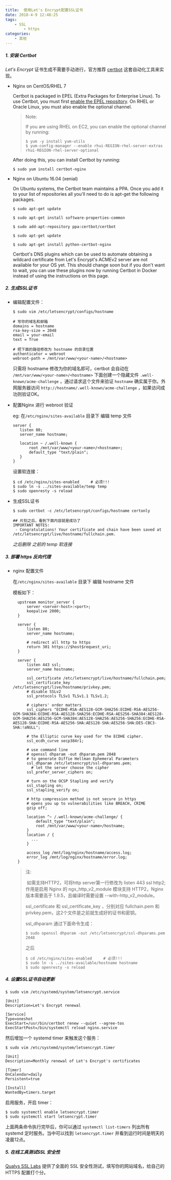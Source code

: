 ```yaml
---
title:  使用Let's Encrypt配置SSL证书
date: 2018-4-9 12:48:25
tags: 
	- SSL
        - https
categories: 
	- 其他
---
```


##### 1. 安装 Certbot

*Let's Encrypt* 证书生成不需要手动进行，官方推荐 [certbot](https://certbot.eff.org/) 这套自动化工具来实现。

- Nginx on CentOS/RHEL 7

  Certbot is packaged in EPEL (Extra Packages for Enterprise Linux). To use Certbot, you must first [enable the EPEL repository](https://fedoraproject.org/wiki/EPEL#How_can_I_use_these_extra_packages.3F). On RHEL or Oracle Linux, you must also enable the optional channel.

  > Note:
  >
  > If you are using RHEL on EC2, you can enable the optional channel by running: 
  >
  > ```shell
  > $ yum -y install yum-utils
  > $ yum-config-manager --enable rhui-REGION-rhel-server-extras rhui-REGION-rhel-server-optional
  > ```

  After doing this, you can install Certbot by running:

  ```shell
  $ sudo yum install certbot-nginx
  ```

- Nginx on Ubuntu 16.04 (xenial)

  On Ubuntu systems, the Certbot team maintains a PPA. Once you add it to your list of repositories all you'll need to do is apt-get the following packages.

  ```shell
  $ sudo apt-get update

  $ sudo apt-get install software-properties-common

  $ sudo add-apt-repository ppa:certbot/certbot

  $ sudo apt-get update

  $ sudo apt-get install python-certbot-nginx 
  ```

  Certbot's DNS plugins which can be used to automate obtaining a wildcard certificate from Let's Encrypt's ACMEv2 server are not available for your OS yet. This should change soon but if you don't want to wait, you can use these plugins now by running Certbot in Docker instead of using the instructions on this page. 

##### 2. 生成SSL证书

- 编辑配置文件：

  ```shell
  $ sudo vim /etc/letsencrypt/configs/hostname
  ```

  ```
  # 写你的域名和邮箱
  domains = hostname
  rsa-key-size = 2048
  email = your-email
  text = True

  # 把下面的路径修改为 hostname 的目录位置
  authenticator = webroot
  webroot-path = /mnt/var/www/<your-name>/<hostname>
  ```

  只需将 hostname 修改为你的域名即可，certbot 会自动在 `/mnt/var/www/<your-name>/<hostname>` 下面创建一个隐藏文件 `.well-known/acme-challenge` ，通过请求这个文件来验证 `hostname` 确实属于你。外网服务器访问 `http://hostname/.well-known/acme-challenge` ，如果访问成功则验证OK。

- 配置Nginx 进行 webroot 验证

  eg: 在`/etc/nginx/sites-available` 目录下 编辑 temp 文件

  ```nginx
  server {
     listen 80;
     server_name hostname;
   
     location ~ /.well-known {
         root /mnt/var/www/<your-name>/<hostname>;
         default_type "text/plain";
     }
  }
  ```

  设置软连接：

  ```shell
  $ cd /etc/nginx/sites-enabled     # 必须!!!
  $ sudo ln -s ../sites-available/temp temp
  $ sudo openresty -s reload        
  ```

- 生成SSL证书

  ```shell
  $ sudo certbot -c /etc/letsencrypt/configs/hostname certonly

  ## 片刻之后，看到下面内容就是成功了
  IMPORTANT NOTES:
   - Congratulations! Your certificate and chain have been saved at /etc/letsencrypt/live/hostname/fullchain.pem.
  ```

  *之后删除 之前的 temp 软连接* 

##### 3. 部署 https 反向代理

- nginx 配置文件

  在`/etc/nginx/sites-available` 目录下 编辑 hostname 文件

    模板如下：

  ```nginx
    upstream monitor_server {
        server <server-host>:<port>; 
        keepalive 2000;
    }

    server {
        listen 80;
        server_name hostname;

        # redirect all http to https
        return 301 https://$host$request_uri;
    }

    server {
        listen 443 ssl;
        server_name hostname;

        ssl_certificate /etc/letsencrypt/live/hostname/fullchain.pem;
        ssl_certificate_key /etc/letsencrypt/live/hostname/privkey.pem;
        # disable SSLv2
        ssl_protocols TLSv1 TLSv1.1 TLSv1.2;

        # ciphers' order matters
        ssl_ciphers "ECDHE-RSA-AES128-GCM-SHA256:ECDHE-RSA-AES256-GCM-SHA384:ECDHE-RSA-AES128-SHA256:ECDHE-RSA-AES256-SHA384:AES128-GCM-SHA256:AES256-GCM-SHA384:AES128-SHA256:AES256-SHA256:ECDHE-RSA-AES128-SHA:ECDHE-RSA-AES256-SHA:AES128-SHA:AES256-SHA:DES-CBC3-SHA:!aNULL";

        # the Elliptic curve key used for the ECDHE cipher.
        ssl_ecdh_curve secp384r1;

        # use command line
        # openssl dhparam -out dhparam.pem 2048
        # to generate Diffie Hellman Ephemeral Parameters
        ssl_dhparam /etc/letsencrypt/ssl-dhparams.pem;
          # let the server choose the cipher
        ssl_prefer_server_ciphers on;

        # turn on the OCSP Stapling and verify
        ssl_stapling on;
        ssl_stapling_verify on;

        # http compression method is not secure in https
        # opens you up to vulnerabilities like BREACH, CRIME
        gzip off;

        location ^~ /.well-known/acme-challenge/ {
            default_type "text/plain";
            root /mnt/var/www/<your-name>/hostname;
        }
        location / {
          ...
        }

        access_log /mnt/log/nginx/hostname/access.log;
        error_log /mnt/log/nginx/hostname/error.log;
    }
  ```

  > 注:
  >
  > ​      如需支持HTTP2，可将http server第一行修改为 listen 443 ssl http2; 作用是启用 Nginx 的 ngx_http_v2_module 模块支持 HTTP2，Nginx 版本需要高于 1.9.5，且编译时需要设置 --with-http_v2_module。
  >
  > ssl_certificate 和 ssl_certificate_key ，分别对应 fullchain.pem 和 privkey.pem，这2个文件是之前就生成好的证书和密钥。
  >
  > ssl_dhparam 通过下面命令生成：
  >
  > ```shell
  > $ sudo openssl dhparam -out /etc/letsencrypt/ssl-dhparams.pem 2048
  > ```
  >
  > 之后
  >
  > ```shell
  > $ cd /etc/nginx/sites-enabled     # 必须!!!
  > $ sudo ln -s ../sites-available/hostname hostname 
  > $ sudo openresty -s reload
  > ```

##### 4. 设置SSL证书自动更新 

```shell
$ sudo vim /etc/systemd/system/letsencrypt.service
```

```
[Unit]
Description=Let's Encrypt renewal

[Service]
Type=oneshot
ExecStart=/usr/bin/certbot renew --quiet --agree-tos
ExecStartPost=/bin/systemctl reload nginx.service
```

然后增加一个 systemd timer 来触发这个服务：

```shell
$ sudo vim /etc/systemd/system/letsencrypt.timer
```

```
[Unit]
Description=Monthly renewal of Let's Encrypt's certificates

[Timer]
OnCalendar=daily
Persistent=true

[Install]
WantedBy=timers.target
```

启用服务，开启 timer：

```
$ sudo systemctl enable letsencrypt.timer
$ sudo systemctl start letsencrypt.timer
```

上面两条命令执行完毕后，你可以通过 `systemctl list-timers` 列出所有 systemd 定时服务。当中可以找到 `letsencrypt.timer` 并看到运行时间是明天的凌晨12点。

##### 5. 在线工具测试SSL 安全性

[Qualys SSL Labs](https://www.ssllabs.com/ssltest/index.html) 提供了全面的 SSL 安全性测试，填写你的网站域名，给自己的 HTTPS 配置打个分。



